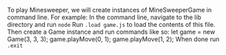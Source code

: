  To play Minesweeper, we will create instances of MineSweeperGame in command line.
 For example:
 In the command line, navigate to the lib directory and run `node`
 Run `.load game.js` to load the contents of this file.
 Then create a Game instance and run commands like so:
 let game = new Game(3, 3, 3);
 game.playMove(0, 1);
 game.playMove(1, 2);
 When done run `.exit`
